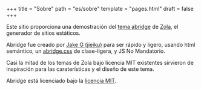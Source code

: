 +++
title = "Sobre"
path = "es/sobre"
template = "pages.html"
draft = false
+++

Este sitio proporciona una demostración del [tema abridge](https://github.com/Jieiku/abridge) de [Zola](https://www.getzola.org/), el generador de sitios estáticos.

Abridge fue creado por [Jake G (jieiku)](https://github.com/Jieiku) para ser rápido y ligero, usando html semántico, un [abridge.css](https://github.com/Jieiku/abridge.css) de clase-ligera, y JS No Mandatorio.

Casi la mitad de los temas de Zola bajo licencia MIT existentes sirvieron de inspiración para las caraterísticas y el diseño de este tema.

Abridge está licenciado bajo la [licencia MIT](https://opensource.org/licenses/MIT).

